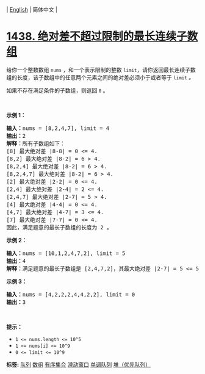 | [English](README_EN.md) | 简体中文 |

# [1438. 绝对差不超过限制的最长连续子数组](https://leetcode.cn/problems/longest-continuous-subarray-with-absolute-diff-less-than-or-equal-to-limit)
<p>给你一个整数数组 <code>nums</code> ，和一个表示限制的整数 <code>limit</code>，请你返回最长连续子数组的长度，该子数组中的任意两个元素之间的绝对差必须小于或者等于 <code>limit</code><em> 。</em></p>

<p>如果不存在满足条件的子数组，则返回 <code>0</code> 。</p>

<p>&nbsp;</p>

<p><strong>示例 1：</strong></p>

<pre><strong>输入：</strong>nums = [8,2,4,7], limit = 4
<strong>输出：</strong>2 
<strong>解释：</strong>所有子数组如下：
[8] 最大绝对差 |8-8| = 0 &lt;= 4.
[8,2] 最大绝对差 |8-2| = 6 &gt; 4. 
[8,2,4] 最大绝对差 |8-2| = 6 &gt; 4.
[8,2,4,7] 最大绝对差 |8-2| = 6 &gt; 4.
[2] 最大绝对差 |2-2| = 0 &lt;= 4.
[2,4] 最大绝对差 |2-4| = 2 &lt;= 4.
[2,4,7] 最大绝对差 |2-7| = 5 &gt; 4.
[4] 最大绝对差 |4-4| = 0 &lt;= 4.
[4,7] 最大绝对差 |4-7| = 3 &lt;= 4.
[7] 最大绝对差 |7-7| = 0 &lt;= 4. 
因此，满足题意的最长子数组的长度为 2 。
</pre>

<p><strong>示例 2：</strong></p>

<pre><strong>输入：</strong>nums = [10,1,2,4,7,2], limit = 5
<strong>输出：</strong>4 
<strong>解释：</strong>满足题意的最长子数组是 [2,4,7,2]，其最大绝对差 |2-7| = 5 &lt;= 5 。
</pre>

<p><strong>示例 3：</strong></p>

<pre><strong>输入：</strong>nums = [4,2,2,2,4,4,2,2], limit = 0
<strong>输出：</strong>3
</pre>

<p>&nbsp;</p>

<p><strong>提示：</strong></p>

<ul>
	<li><code>1 &lt;= nums.length &lt;= 10^5</code></li>
	<li><code>1 &lt;= nums[i] &lt;= 10^9</code></li>
	<li><code>0 &lt;= limit &lt;= 10^9</code></li>
</ul>

**标签:**  [队列](https://leetcode.cn/tag/queue) [数组](https://leetcode.cn/tag/array) [有序集合](https://leetcode.cn/tag/ordered-set) [滑动窗口](https://leetcode.cn/tag/sliding-window) [单调队列](https://leetcode.cn/tag/monotonic-queue) [堆（优先队列）](https://leetcode.cn/tag/heap-priority-queue) 